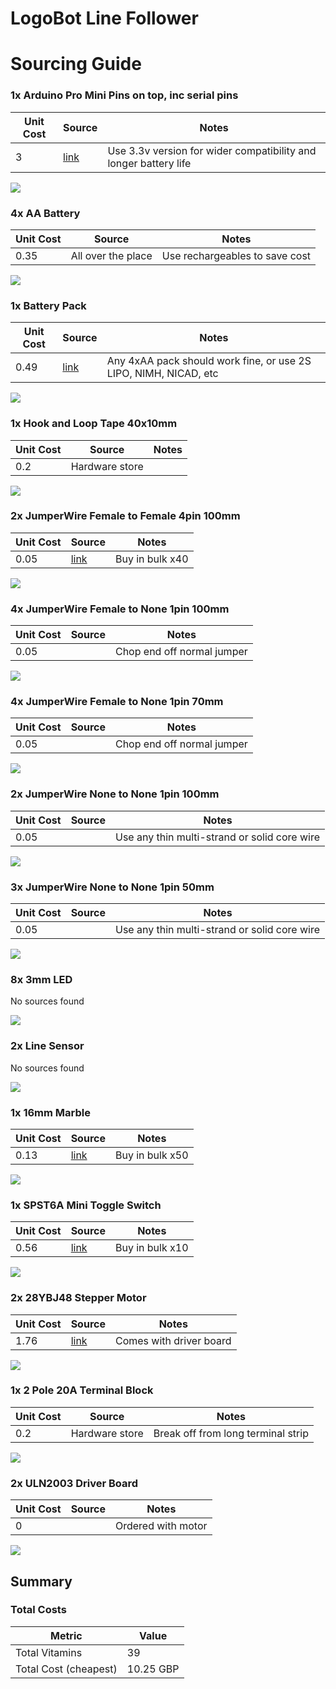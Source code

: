 # LogoBot Line Follower
# Sourcing Guide

### 1x Arduino Pro Mini Pins on top, inc serial pins

Unit Cost | Source | Notes 
--- | --- | --- 
3 | [link](http://www.aliexpress.com/item/CP2102-Module-Pro-Mini-Module-Atmega328-3-3V-8M-For-Arduinoi-Compatible-With-Nano-Free-Shipping/2002847394.html) | Use 3.3v version for wider compatibility and longer battery life

![](../vitamins/images/ArduinoProMiniPinsontopincserialpins_view.png) 



### 4x AA Battery

Unit Cost | Source | Notes 
--- | --- | --- 
0.35 | All over the place | Use rechargeables to save cost

![](../vitamins/images/AABattery_view.png) 



### 1x Battery Pack

Unit Cost | Source | Notes 
--- | --- | --- 
0.49 | [link](http://www.aliexpress.com/item/Black-Color-2-2-AA-Battery-1-5V-Holder-Storage-Boxes-for-DIY-Experiment-Test-Cascade/1981330624.html) | Any 4xAA pack should work fine, or use 2S LIPO, NIMH, NICAD, etc

![](../vitamins/images/BatteryPack_view.png) 



### 1x Hook and Loop Tape 40x10mm

Unit Cost | Source | Notes 
--- | --- | --- 
0.2 | Hardware store | 

![](../vitamins/images/HookandLoopTape40x10mm_view.png) 



### 2x JumperWire Female to Female 4pin 100mm

Unit Cost | Source | Notes 
--- | --- | --- 
0.05 | [link](http://www.ebay.co.uk/itm/40pcs-10cm-Dupont-Female-to-Female-Jumper-Wire-Ribbon-Cable-Pi-Pic-Breadboard-/281423655999?hash=item418628343f) | Buy in bulk x40

![](../vitamins/images/JumperWireFemaletoFemale4pin100mm_view.png) 



### 4x JumperWire Female to None 1pin 100mm

Unit Cost | Source | Notes 
--- | --- | --- 
0.05 |  | Chop end off normal jumper

![](../vitamins/images/JumperWireFemaletoNone1pin100mm_view.png) 



### 4x JumperWire Female to None 1pin 70mm

Unit Cost | Source | Notes 
--- | --- | --- 
0.05 |  | Chop end off normal jumper

![](../vitamins/images/JumperWireFemaletoNone1pin70mm_view.png) 



### 2x JumperWire None to None 1pin 100mm

Unit Cost | Source | Notes 
--- | --- | --- 
0.05 |  | Use any thin multi-strand or solid core wire

![](../vitamins/images/JumperWireNonetoNone1pin100mm_view.png) 



### 3x JumperWire None to None 1pin 50mm

Unit Cost | Source | Notes 
--- | --- | --- 
0.05 |  | Use any thin multi-strand or solid core wire

![](../vitamins/images/JumperWireNonetoNone1pin50mm_view.png) 



### 8x 3mm LED

No sources found

![](../vitamins/images/3mmLED_view.png) 



### 2x Line Sensor

No sources found

![](../vitamins/images/LineSensor_view.png) 



### 1x 16mm Marble

Unit Cost | Source | Notes 
--- | --- | --- 
0.13 | [link](http://www.ebay.co.uk/itm/NEW-50-16mm-MARBLES-PLUS-ONE-DOBBER-SHOOTER-MARBLE-GREEN-ACK-D60069-/371035484158?hash=item5663702ffe) | Buy in bulk x50

![](../vitamins/images/16mmMarble_view.png) 



### 1x SPST6A Mini Toggle Switch

Unit Cost | Source | Notes 
--- | --- | --- 
0.56 | [link](http://www.ebay.co.uk/itm/10x-Mini-Toggle-Switch-6A-SPST-ON-OFF-/251443706793?) | Buy in bulk x10

![](../vitamins/images/SPST6AMiniToggleSwitch_view.png) 



### 2x 28YBJ48 Stepper Motor

Unit Cost | Source | Notes 
--- | --- | --- 
1.76 | [link](http://www.aliexpress.com/item/5V-Stepper-Motor-28BYJ-48-With-Drive-Test-Module-Board-ULN2003-5-Line-4-Phase-free/1436201179.html) | Comes with driver board

![](../vitamins/images/28YBJ48StepperMotor_view.png) 



### 1x 2 Pole 20A Terminal Block

Unit Cost | Source | Notes 
--- | --- | --- 
0.2 | Hardware store | Break off from long terminal strip

![](../vitamins/images/2Pole20ATerminalBlock_view.png) 



### 2x ULN2003 Driver Board

Unit Cost | Source | Notes 
--- | --- | --- 
0 |  | Ordered with motor

![](../vitamins/images/ULN2003DriverBoard_view.png) 






## Summary

### Total Costs

Metric | Value 
--- | --- 
Total Vitamins | 39
Total Cost (cheapest) | 10.25 GBP



